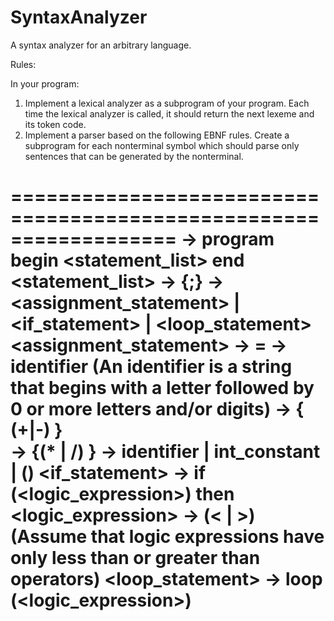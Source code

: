 # SyntaxAnalyzer
A syntax analyzer for an arbitrary language.

Rules:

In your program: 
1.	Implement a lexical analyzer as a subprogram of your program. Each time the lexical analyzer is called, it should return the next lexeme and its token code.  
2.	Implement a parser based on the following EBNF rules. Create a subprogram for each nonterminal symbol which should parse only sentences that can be generated by the nonterminal. 

==================================================================
<program>  ->  program begin <statement_list> end
<statement_list> -> <statement> {;<statement>}
<statement>  ->  <assignment_statement> | <if_statement> | <loop_statement> 
<assignment_statement> -> <variable> = <expression>
<variable> -> identifier  (An identifier is a string that begins with a letter followed by 0 or more letters and/or digits)
<expression> -> <term> { (+|-) <term>}           
<term> -> <factor> {(* | /) <factor> }
<factor> -> identifier | int_constant | (<expr>)
<if_statement> ->  if (<logic_expression>) then  <statement> 
<logic_expression> -> <variable> (< | >) <variable>  (Assume that logic expressions have only less than or greater than operators)
<loop_statement> ->  loop (<logic_expression>)  <statement>
=====================================================================
